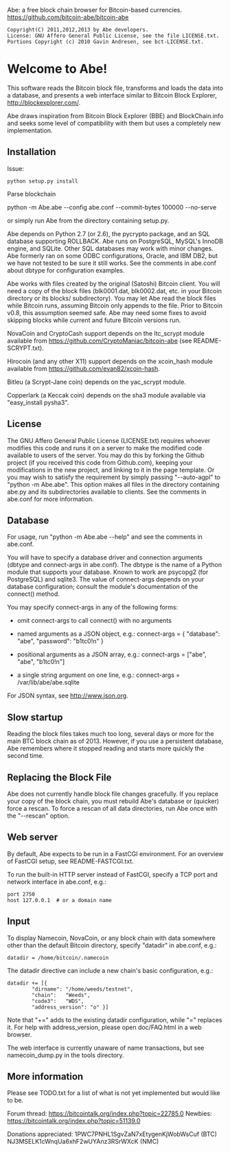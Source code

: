 Abe: a free block chain browser for Bitcoin-based currencies.
https://github.com/bitcoin-abe/bitcoin-abe

    Copyright(C) 2011,2012,2013 by Abe developers.
    License: GNU Affero General Public License, see the file LICENSE.txt.
    Portions Copyright (c) 2010 Gavin Andresen, see bct-LICENSE.txt.

Welcome to Abe!
===============

This software reads the Bitcoin block file, transforms and loads the
data into a database, and presents a web interface similar to Bitcoin
Block Explorer, http://blockexplorer.com/.

Abe draws inspiration from Bitcoin Block Explorer (BBE) and
BlockChain.info and seeks some level of compatibility with them but
uses a completely new implementation.

Installation
------------

Issue:

    python setup.py install

Parse blockchain

python -m Abe.abe --config abe.conf --commit-bytes 100000 --no-serve


or simply run Abe from the directory containing setup.py.

Abe depends on Python 2.7 (or 2.6), the pycrypto package, and an SQL
database supporting ROLLBACK.  Abe runs on PostgreSQL, MySQL's InnoDB
engine, and SQLite.  Other SQL databases may work with minor changes.
Abe formerly ran on some ODBC configurations, Oracle, and IBM DB2, but
we have not tested to be sure it still works.  See the comments in
abe.conf about dbtype for configuration examples.

Abe works with files created by the original (Satoshi) Bitcoin client.
You will need a copy of the block files (blk0001.dat, blk0002.dat,
etc. in your Bitcoin directory or its blocks/ subdirectory).  You may
let Abe read the block files while Bitcoin runs, assuming Bitcoin only
appends to the file.  Prior to Bitcoin v0.8, this assumption seemed
safe.  Abe may need some fixes to avoid skipping blocks while current
and future Bitcoin versions run.

NovaCoin and CryptoCash support depends on the ltc_scrypt module
available from https://github.com/CryptoManiac/bitcoin-abe (see
README-SCRYPT.txt).

Hirocoin (and any other X11) support depends on the xcoin_hash module
available from https://github.com/evan82/xcoin-hash.

Bitleu (a Scrypt-Jane coin) depends on the yac_scrypt module.

Copperlark (a Keccak coin) depends on the sha3 module available via
"easy_install pysha3".

License
-------

The GNU Affero General Public License (LICENSE.txt) requires whoever
modifies this code and runs it on a server to make the modified code
available to users of the server.  You may do this by forking the
Github project (if you received this code from Github.com), keeping
your modifications in the new project, and linking to it in the page
template.  Or you may wish to satisfy the requirement by simply
passing "--auto-agpl" to "python -m Abe.abe".  This option makes all
files in the directory containing abe.py and its subdirectories
available to clients.  See the comments in abe.conf for more
information.

Database
--------

For usage, run "python -m Abe.abe --help" and see the comments in
abe.conf.

You will have to specify a database driver and connection arguments
(dbtype and connect-args in abe.conf).  The dbtype is the name of a
Python module that supports your database.  Known to work are psycopg2
(for PostgreSQL) and sqlite3.  The value of connect-args depends on
your database configuration; consult the module's documentation of the
connect() method.

You may specify connect-args in any of the following forms:

* omit connect-args to call connect() with no arguments

* named arguments as a JSON object, e.g.:
  connect-args = { "database": "abe", "password": "b1tc0!n" }

* positional arguments as a JSON array, e.g.:
  connect-args = ["abe", "abe", "b1tc0!n"]

* a single string argument on one line, e.g.:
  connect-args = /var/lib/abe/abe.sqlite

For JSON syntax, see http://www.json.org.

Slow startup
------------

Reading the block files takes much too long, several days or more for
the main BTC block chain as of 2013.  However, if you use a persistent
database, Abe remembers where it stopped reading and starts more
quickly the second time.

Replacing the Block File
------------------------

Abe does not currently handle block file changes gracefully.  If you
replace your copy of the block chain, you must rebuild Abe's database
or (quicker) force a rescan.  To force a rescan of all data
directories, run Abe once with the "--rescan" option.

Web server
----------

By default, Abe expects to be run in a FastCGI environment.  For an
overview of FastCGI setup, see README-FASTCGI.txt.

To run the built-in HTTP server instead of FastCGI, specify a TCP port
and network interface in abe.conf, e.g.:

    port 2750
    host 127.0.0.1  # or a domain name

Input
-----

To display Namecoin, NovaCoin, or any block chain with data somewhere
other than the default Bitcoin directory, specify "datadir" in
abe.conf, e.g.:

    datadir = /home/bitcoin/.namecoin

The datadir directive can include a new chain's basic configuration,
e.g.:

    datadir += [{
            "dirname": "/home/weeds/testnet",
            "chain":   "Weeds",
            "code3":   "WDS",
            "address_version": "o" }]

Note that "+=" adds to the existing datadir configuration, while "="
replaces it.  For help with address_version, please open doc/FAQ.html
in a web browser.

The web interface is currently unaware of name transactions, but see
namecoin_dump.py in the tools directory.

More information
----------------

Please see TODO.txt for a list of what is not yet implemented but
would like to be.

Forum thread: https://bitcointalk.org/index.php?topic=22785.0
Newbies: https://bitcointalk.org/index.php?topic=51139.0

Donations appreciated: 1PWC7PNHL1SgvZaN7xEtygenKjWobWsCuf (BTC)
NJ3MSELK1cWnqUa6xhF2wUYAnz3RSrWXcK (NMC)
